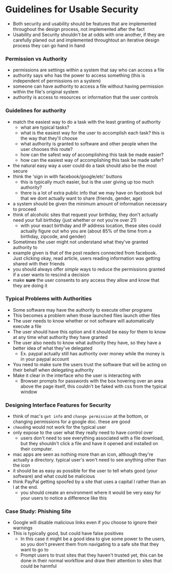 # Guidelines for Usable Security
- Both security and usability should be features that are implemented throughout the design process, not implemented after the fact
- Usability and Security shouldn't be at odds with one another, if they are carefully planed out and implemented throughtout an iterative design process they can go hand in hand 

### Permission vs Authority
- permissions are settings within a system that say who can access a file
- authority says who has the power to access something (this is independent of permissions on a system)
- someone can have authority to access a file without having permission within the file's original system
- authority is access to resources or information that the user controls

### Guidelines for authority
- match the easiest way to do a task with the least granting of authority
  - what are typical tasks?
  - what is the easiest way for the user to accomplish each task? this is the way that they'll choose
  - what authority is granted to software and other people when the user chooses this route?
  - how can the safest way of accomplishing this task be made easier?
  - how can the easiest way of accomplishing this task be made safer?
- the natural easy way a user could do a task should also be the most secure
- think the 'sign in with facebook/google/etc' buttons
  - this is typically much easier, but is the user giving up too much authority?  
  - there is a lot of extra public info that we may have on facebook but that we dont actually want to share (friends, gender, age)
- a system should be given the minimum amount of information necessary to proceed
- think of alcoholic sites that request your birthday, they don't actually need your full birthday (just whether or not you're over 21)
  - with your exact birthday and IP address location, these sites could actually figure out who you are (about 85% of the time from a birthday, zipcode, and gender)
- Sometimes the user might not understand what they've granted authority to 
- example given is that of the post readers connected from facebook.  Just clicking okay, read article, users reading information was getting shared with their friends
- you should always offer *simple* ways to reduce the permissions granted if a user wants to rescind a decision
- make **sure** the user consents to any access they allow and know that they are doing it 

### Typical Problems with Authorities
- Some software may have the authority to execute other programs
- This becomes a problem when those launched files launch other files
- The user needs to know whether or not software will automatically execute a file
- The user should have this option and it should be easy for them to know at any time what authority they have granted
- The user also needs to know what authority they have, so they have a better idea of what they've delegated
  - Ex. paypal actually still has authority over money while the money is in your paypal account
- You need to make sure the users trust the software that will be acting on their behalf when delegating authority
- Make it clear in the interface who the user is interacting with
  - Browser prompts for passwords with the box hovering over an area above the page itself, this couldn't be faked with css from the typical window

### Designing Interface Features for Security
- think of mac's `get info` and `change permission` at the bottom, or changing permissions for a google doc.  these are good
- `chmod`ing would not work for the typical user
- only expose to the user what they really need to have control over
  - users don't need to see everything associated with a file download, but they shouldn't click a file and have it opened and installed on their computer.
- mac apps are seen as nothing more than an icon, although they're actually a directory. typical user's won't need to see anything other than the icon
- it should be as easy as possible for the user to tell whats good (your software) and what could be malicious
- think PayPal getting spoofed by a site that uses a capital I rather than an l at the end. 
  - you should create an environment where it would be very easy for your users to notice a difference like this

### Case Study: Phishing Site
- Google will disable malicious links even if you choose to ignore their warnings
- This is typically good, but could have false positives
  - In this case it might be a good idea to give some power to the users, so you don't prevent them from navigating to a safe site that they want to go to
  - Prompt users to trust sites that they haven't trusted yet, this can be done in their normal workflow and draw their attention to sites that could be harmful
  
